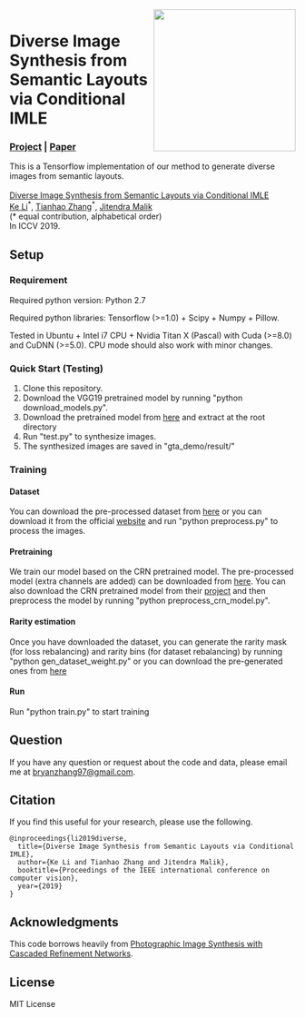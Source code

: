 <img src='diverse18.gif' align="right" width=250>


# Diverse Image Synthesis from Semantic Layouts via Conditional IMLE
### [Project](https://people.eecs.berkeley.edu/~ke.li/projects/imle/scene_layouts/) | [Paper](https://arxiv.org/pdf/1811.12373.pdf) <br>
This is a Tensorflow implementation of our method to generate diverse images from semantic layouts. <br><br>
[Diverse Image Synthesis from Semantic Layouts via Conditional IMLE](https://people.eecs.berkeley.edu/~ke.li/projects/imle/scene_layouts/)  
 [Ke Li](https://people.eecs.berkeley.edu/~ke.li/)<sup>\*</sup>, [Tianhao Zhang](https://zth667.github.io/)<sup>\*</sup>, [Jitendra Malik](https://people.eecs.berkeley.edu/~malik/)<br>
 (* equal contribution, alphabetical order)<br>
 In ICCV 2019.

## Setup

### Requirement
Required python version: Python 2.7

Required python libraries: Tensorflow (>=1.0) + Scipy + Numpy + Pillow.

Tested in Ubuntu + Intel i7 CPU + Nvidia Titan X (Pascal) with Cuda (>=8.0) and CuDNN (>=5.0). CPU mode should also work with minor changes.

### Quick Start (Testing)
1. Clone this repository.
2. Download the VGG19 pretrained model by running "python download_models.py".
3. Download the pretrained model from [here](https://drive.google.com/open?id=1zQzeEGB715jufm0-9MbzbWswTvdiTzyr) and extract at the root directory
3. Run "test.py" to synthesize images.
4. The synthesized images are saved in "gta_demo/result/"

### Training

#### Dataset
You can download the pre-processed dataset from [here](https://drive.google.com/open?id=1e63Hl6I9ToE0VNiyUgEXDXMUd17DQvtQ) or you can download it from the official [website](https://download.visinf.tu-darmstadt.de/data/from_games/) and run "python preprocess.py" to process the images.

#### Pretraining
We train our model based on the CRN pretrained model. The pre-processed model (extra channels are added) can be downloaded from [here](https://drive.google.com/open?id=1Sbjzs_0CeDIrTUIn4uE98izY0vroY84V). You can also download the CRN pretrained model from their [project](https://github.com/CQFIO/PhotographicImageSynthesis) and then preprocess the model by running "python preprocess_crn_model.py".

#### Rarity estimation
Once you have downloaded the dataset, you can generate the rarity mask (for loss rebalancing) and rarity bins (for dataset rebalancing) by running "python gen_dataset_weight.py" or you can download the pre-generated ones from [here](https://drive.google.com/open?id=1MFEVGevOOcGytkMYiYakHAt6BssAuQaO)

#### Run
Run "python train.py" to start training

## Question
If you have any question or request about the code and data, please email me at bryanzhang97@gmail.com.

## Citation

If you find this useful for your research, please use the following.

```
@inproceedings{li2019diverse,
  title={Diverse Image Synthesis from Semantic Layouts via Conditional IMLE},
  author={Ke Li and Tianhao Zhang and Jitendra Malik},  
  booktitle={Proceedings of the IEEE international conference on computer vision},
  year={2019}
}
```

## Acknowledgments
This code borrows heavily from [Photographic Image Synthesis with Cascaded Refinement Networks](https://github.com/CQFIO/PhotographicImageSynthesis).

## License
MIT License

